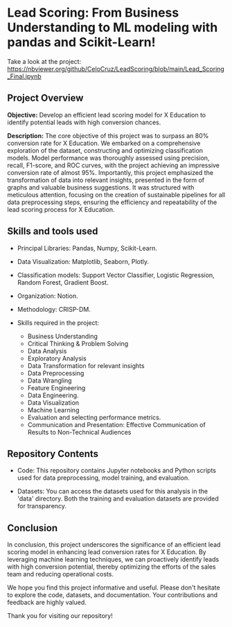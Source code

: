 # Lead Scoring: From Business Understanding to ML modeling with pandas and Scikit-Learn!

Take a look at the project: https://nbviewer.org/github/CeloCruz/LeadScoring/blob/main/Lead_Scoring_Final.ipynb

## Project Overview
**Objective:** 
Develop an efficient lead scoring model for X Education to identify potential leads with high conversion chances.

**Description:** 
The core objective of this project was to surpass an 80% conversion rate for X Education. We embarked on a comprehensive exploration of the dataset, constructing and optimizing classification models. Model performance was thoroughly assessed using precision, recall, F1-score, and ROC curves, with the project achieving an impressive conversion rate of almost 95%. Importantly, this project emphasized the transformation of data into relevant insights, presented in the form of graphs and valuable business suggestions. It was structured with meticulous attention, focusing on the creation of sustainable pipelines for all data preprocessing steps, ensuring the efficiency and repeatability of the lead scoring process for X Education.

## Skills and tools used

* Principal Libraries: Pandas, Numpy, Scikit-Learn.
* Data Visualization: Matplotlib, Seaborn, Plotly.
* Classification models: Support Vector Classifier, Logistic Regression, Random Forest, Gradient Boost.
* Organization: Notion.
* Methodology: CRISP-DM.

* Skills required in the project:
  * Business Understanding
  * Critical Thinking & Problem Solving
  * Data Analysis
  * Exploratory Analysis
  * Data Transformation for relevant insights
  * Data Preprocessing
  * Data Wrangling
  * Feature Engineering
  * Data Engineering.
  * Data Visualization
  * Machine Learning
  * Evaluation and selecting performance metrics.
  * Communication and Presentation: Effective Communication of Results to Non-Technical Audiences

## Repository Contents
* Code: This repository contains Jupyter notebooks and Python scripts used for data preprocessing, model training, and evaluation.

* Datasets: You can access the datasets used for this analysis in the 'data' directory. Both the training and evaluation datasets are provided for transparency.

## Conclusion
In conclusion, this project underscores the significance of an efficient lead scoring model in enhancing lead conversion rates for X Education. By leveraging machine learning techniques, we can proactively identify leads with high conversion potential, thereby optimizing the efforts of the sales team and reducing operational costs.

We hope you find this project informative and useful. Please don't hesitate to explore the code, datasets, and documentation. Your contributions and feedback are highly valued.

Thank you for visiting our repository!
